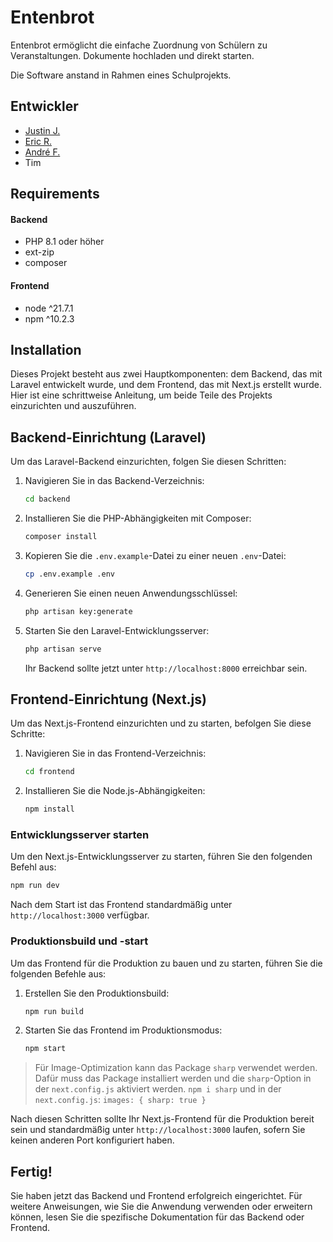 # Entenbrot

Entenbrot ermöglicht die einfache Zuordnung von Schülern zu Veranstaltungen. Dokumente hochladen und direkt starten.

Die Software anstand in Rahmen eines Schulprojekts.

## Entwickler

- [Justin J.](https://github.com/ZyklopRT)
- [Eric R.](https://github.com/superzig)
- [André F.](https://github.com/itsandremov)
- Tim

## Requirements

#### Backend

- PHP 8.1 oder höher
- ext-zip
- composer

#### Frontend

- node ^21.7.1
- npm ^10.2.3

## Installation
    
Dieses Projekt besteht aus zwei Hauptkomponenten: dem Backend, das mit Laravel entwickelt wurde, und dem Frontend, das mit Next.js erstellt wurde. Hier ist eine schrittweise Anleitung, um beide Teile des Projekts einzurichten und auszuführen.

## Backend-Einrichtung (Laravel)

Um das Laravel-Backend einzurichten, folgen Sie diesen Schritten:

1. Navigieren Sie in das Backend-Verzeichnis:

   ```bash
   cd backend
   ```

2. Installieren Sie die PHP-Abhängigkeiten mit Composer:

   ```bash
   composer install
   ```

3. Kopieren Sie die `.env.example`-Datei zu einer neuen `.env`-Datei:

   ```bash
   cp .env.example .env
   ```

4. Generieren Sie einen neuen Anwendungsschlüssel:

   ```bash
   php artisan key:generate
   ```

5. Starten Sie den Laravel-Entwicklungsserver:

   ```bash
   php artisan serve
   ```

   Ihr Backend sollte jetzt unter `http://localhost:8000` erreichbar sein.

## Frontend-Einrichtung (Next.js)

Um das Next.js-Frontend einzurichten und zu starten, befolgen Sie diese Schritte:

1. Navigieren Sie in das Frontend-Verzeichnis:

   ```bash
   cd frontend
   ```

2. Installieren Sie die Node.js-Abhängigkeiten:

   ```bash
   npm install
   ```

### Entwicklungsserver starten

Um den Next.js-Entwicklungsserver zu starten, führen Sie den folgenden Befehl aus:

```bash
npm run dev
```

Nach dem Start ist das Frontend standardmäßig unter `http://localhost:3000` verfügbar.

### Produktionsbuild und -start

Um das Frontend für die Produktion zu bauen und zu starten, führen Sie die folgenden Befehle aus:

1. Erstellen Sie den Produktionsbuild:

   ```bash
   npm run build
   ```

2. Starten Sie das Frontend im Produktionsmodus:

   ```bash
   npm start
   ```

> Für Image-Optimization kann das Package `sharp` verwendet werden. Dafür muss das Package installiert werden und die `sharp`-Option in der `next.config.js` aktiviert werden.
> `npm i sharp` und in der `next.config.js`: `images: { sharp: true }`

Nach diesen Schritten sollte Ihr Next.js-Frontend für die Produktion bereit sein und standardmäßig unter `http://localhost:3000` laufen, sofern Sie keinen anderen Port konfiguriert haben.

## Fertig!

Sie haben jetzt das Backend und Frontend erfolgreich eingerichtet. Für weitere Anweisungen, wie Sie die Anwendung verwenden oder erweitern können, lesen Sie die spezifische Dokumentation für das Backend oder Frontend.
